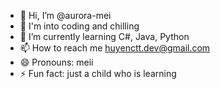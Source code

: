 - 👋 Hi, I’m @aurora-mei
- 👀 I'm into coding and chilling
- 🌱 I’m currently learning C#, Java, Python
- 📫 How to reach me huyenctt.dev@gmail.com
- 😄 Pronouns: meii
- ⚡ Fun fact: just a child who is learning
